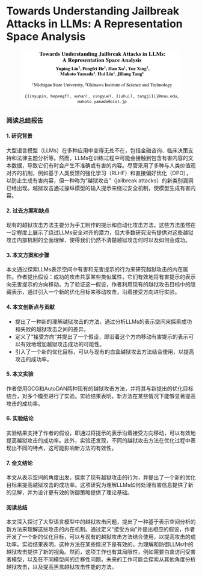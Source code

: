 # Towards Understanding Jailbreak Attacks in LLMs: A Representation Space Analysis

<figure><img src="../.gitbook/assets/image (4) (1) (1) (1).png" alt=""><figcaption></figcaption></figure>

### 阅读总结报告

#### 1. 研究背景

大型语言模型（LLMs）在多种应用中变得无处不在，包括金融咨询、临床决策支持和法律主题分析等。然而，LLMs在训练过程中可能会接触到包含有害内容的文本数据，导致它们有时会产生不准确或有害的内容。尽管采用了多种与人类价值观对齐的机制，例如基于人类反馈的强化学习（RLHF）和直接偏好优化（DPO），以防止生成有害内容，但一种称为“越狱攻击”（jailbreak attacks）的新类别漏洞已经出现。越狱攻击通过操纵模型的输入提示来绕过安全机制，使模型生成有害内容。

#### 2. 过去方案和缺点

现有的越狱攻击方法主要分为手工制作的提示和自动化攻击方法。这些方法虽然在一定程度上展示了绕过LLMs安全对齐的潜力，但大多数研究没有提供对这些越狱攻击内部机制的全面理解，使得我们仍然不清楚越狱攻击何时以及如何会成功。

#### 3. 本文方案和步骤

本文通过探索LLMs表示空间中有害和无害提示的行为来研究越狱攻击的内在属性。作者提出假设：成功的攻击共享某些类似属性，它们有效地将有害提示的表示向无害提示的方向移动。为了验证这一假设，作者利用现有的越狱攻击目标中的隐藏表示，通过引入一个新的优化目标来移动攻击，沿着接受方向进行实验。

#### 4. 本文创新点与贡献

* 提出了一种新的理解越狱攻击的方法，通过分析LLMs的表示空间来探索成功和失败的越狱攻击之间的差异。
* 定义了“接受方向”并提出了一个假设，即沿着这个方向移动有害提示的表示可以有效地增加越狱攻击成功的可能性。
* 引入了一个新的优化目标，可以与现有的白盒越狱攻击方法结合使用，以提高攻击的成功率。

#### 5. 本文实验

作者使用GCG和AutoDAN两种现有的越狱攻击方法，并将其与新提出的优化目标结合，对多个模型进行了实验。实验结果表明，新方法在某些情况下能够显著提高攻击的成功率。

#### 6. 实验结论

实验结果支持了作者的假设，即通过将提示的表示沿着接受方向移动，可以有效地提高越狱攻击的成功率。此外，实验还发现，不同的越狱攻击方法在优化过程中表现出不同的特点，这可能影响新方法的有效性。

#### 7. 全文结论

本文从表示空间的角度出发，探索了现有越狱攻击的行为，并提出了一个新的优化目标来提高越狱攻击的成功率。这项研究为理解LLMs如何处理有害信息提供了新的见解，并为设计更有效的防御策略提供了理论基础。

#### 阅读总结

本文深入探讨了大型语言模型中的越狱攻击问题，提出了一种基于表示空间分析的新方法来理解这些攻击的内在机制。通过定义“接受方向”并提出相应的假设，作者开发了一个新的优化目标，可以与现有的越狱攻击方法结合使用，以提高攻击的成功率。实验结果表明，这种方法在某些情况下是有效的，为理解和防御LLMs中的越狱攻击提供了新的视角。然而，这项工作也有其局限性，例如需要白盒访问受害者模型，以及在不同模型间的迁移性问题。未来的工作可能会探索从其他角度分析越狱攻击，以及提高黑盒越狱攻击性能的方法。
